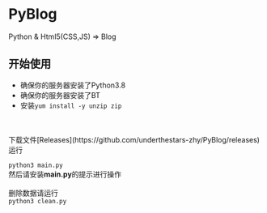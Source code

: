 # PyBlog
Python &amp; Html5(CSS,JS) => Blog
## 开始使用
- 确保你的服务器安装了Python3.8
- 确保你的服务器安装了BT
- 安装`yum install -y unzip zip`
<br>
<br>
下载文件[Releases](https://github.com/underthestars-zhy/PyBlog/releases)
<br>
运行

```python3 main.py```
<br>
然后请安装**main.py**的提示进行操作
<br>
<br>
删除数据请运行
<br>
```python3 clean.py```
<br>

